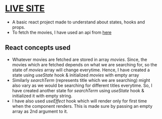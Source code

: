 <!-- The project is made from https://youtu.be/b9eMGE7QtTk -->
# [LIVE SITE](https://popcorn-and-movieland.netlify.app)

- A basic react project made to understand about states, hooks and props.
- To fetch the movies, I have used an api from [here](https://omdbapi.com/apikey.aspx)

## React concepts used
- Whatever movies are fetched are stored in array *movies*. Since, the movies which are fetched depends on what we are searching for, so the state of *movies* array will change everytime. Hence, I have created a state using *useState* hook & initialized *movies* with empty array
- Similarly *searchTerm* (represents title which we are searching) might also vary as we would be searching for different titles everytime. So, I have created another state for *searchTerm* using *useState* hook & initialized it with empty string.
- I have also used *useEffect* hook which will render only for first time when the component renders. This is made sure by passing an empty array as 2nd argument to it.
